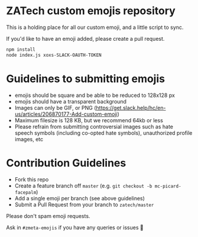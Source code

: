 # ZATech custom emojis repository

This is a holding place for all our custom emoji, and a little script to sync.

If you'd like to have an emoji added, please create a pull request.

```bash
npm install
node index.js xoxs-SLACK-OAUTH-TOKEN
```

# Guidelines to submitting emojis

- emojis should be square and be able to be reduced to 128x128 px
- emojis should have a transparent background
- Images can only be GIF, or PNG (https://get.slack.help/hc/en-us/articles/206870177-Add-custom-emoji)
- Maximum filesize is 128 KB, but we recommend 64kb or less
- Please refrain from submitting controversial images such as hate speech symbols (including co-opted hate symbols), unauthorized profile images, etc


# Contribution Guidelines
 - Fork this repo
 - Create a feature branch off `master` (e.g. `git checkout -b mc-picard-facepalm`)
 - Add a single emoji per branch (see above guidelines)
 - Submit a Pull Request from your branch to `zatech/master`

 Please don't spam emoji requests.
 
 Ask in `#zmeta-emojis` if you have any queries or issues 🙏
